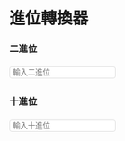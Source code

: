 # 進位轉換器


### 二進位
<input v-model="binaryInput" placeholder="輸入二進位" style="border:1px solid #ddd;border-radius:4px;padding:2px 5px;margin:5px 0;" />

### 十進位
<input v-model="decimalInput" placeholder="輸入十進位" style="border:1px solid #ddd;border-radius:4px;padding:2px 5px;margin:5px 0;" />

<script setup>
import { ref, watch } from 'vue';

const binaryInput = ref('');

const decimalInput = ref('');

function binaryToDecimal(binaryStr) {
  try {
    let [integerPart, fractionalPart] = binaryStr.split(".");
    let decimalInteger = parseInt(integerPart, 2);
    let decimalFractional = 0;
    if (fractionalPart) {
      for (let i = 0; i < fractionalPart.length; i++) {
        decimalFractional += parseInt(fractionalPart[i]) * Math.pow(2, -(i + 1));
      }
    }
    return decimalInteger + decimalFractional;
  } catch (error) {
    return false;
  }
}

function decimalToBinary(decimalStr) {
  try {
    let [integerPart, fractionalPart] = decimalStr.split(".");
    let binaryInteger = parseInt(integerPart).toString(2);
    let binaryFractional = "";
    if (fractionalPart) {
      binaryFractional = ".";
      let decimalFractional = parseFloat("0." + fractionalPart);
      for (let i = 0; i < 10; i++) {
        decimalFractional *= 2;
        binaryFractional += Math.floor(decimalFractional);
        decimalFractional -= Math.floor(decimalFractional);
      }
    }
    return binaryInteger + binaryFractional;
  } catch (error) {
    return false;
  }
}

watch(binaryInput, (newVal) => {
    const res = binaryToDecimal(newVal);
    if(res){
        decimalInput.value = res;
    }
});

watch(decimalInput, (newVal) => {
    const res = decimalToBinary(newVal);
    if(res){
        binaryInput.value = res;
    }
});
</script>